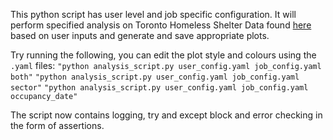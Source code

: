 This python script has user level and job specific configuration. It will perform specified analysis on Toronto Homeless Shelter Data found [here](https://open.toronto.ca/dataset/daily-shelter-overnight-service-occupancy-capacity/) based on user inputs and generate and save appropriate plots. 

Try running the following, you can edit the plot style and colours using the `.yaml` files: 
`"python analysis_script.py user_config.yaml job_config.yaml both"`
`"python analysis_script.py user_config.yaml job_config.yaml sector"`
`"python analysis_script.py user_config.yaml job_config.yaml occupancy_date"`

The script now contains logging, try and except block and error checking in the form of assertions.